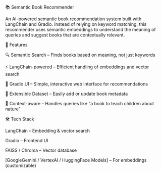 📚 Semantic Book Recommender

An AI-powered semantic book recommendation system built with LangChain and Gradio.
Instead of relying on keyword matching, this recommender uses semantic embeddings to understand the meaning of queries and suggest books that are contextually relevant.

🚀 Features

🔍 Semantic Search – Finds books based on meaning, not just keywords

⚡ LangChain-powered – Efficient handling of embeddings and vector search

🎨 Gradio UI – Simple, interactive web interface for recommendations

📂 Extensible Dataset – Easily add or update book metadata

🧠 Context-aware – Handles queries like “a book to teach children about nature”

🛠️ Tech Stack

LangChain
 – Embedding & vector search

Gradio
 – Frontend UI

FAISS / Chroma
 – Vector database 

[GoogleGemini / VertexAI / HuggingFace Models] – For embeddings (customizable)
